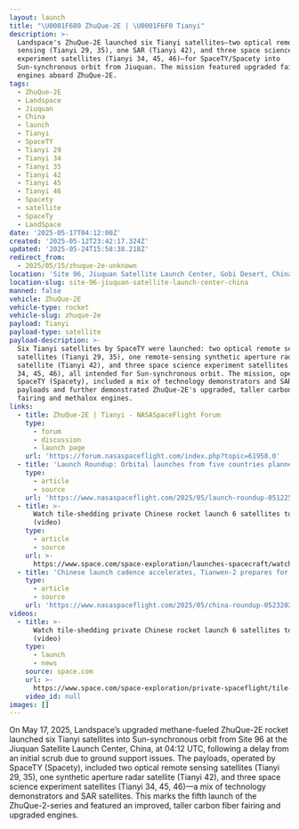 ```yaml
---
layout: launch
title: "\U0001F680 ZhuQue-2E | \U0001F6F0 Tianyi"
description: >-
  Landspace's ZhuQue-2E launched six Tianyi satellites—two optical remote
  sensing (Tianyi 29, 35), one SAR (Tianyi 42), and three space science
  experiment satellites (Tianyi 34, 45, 46)—for SpaceTY/Spacety into
  Sun-synchronous orbit from Jiuquan. The mission featured upgraded fairing and
  engines aboard ZhuQue-2E.
tags:
  - ZhuQue-2E
  - Landspace
  - Jiuquan
  - China
  - launch
  - Tianyi
  - SpaceTY
  - Tianyi 29
  - Tianyi 34
  - Tianyi 35
  - Tianyi 42
  - Tianyi 45
  - Tianyi 46
  - Spacety
  - satellite
  - SpaceTy
  - LandSpace
date: '2025-05-17T04:12:00Z'
created: '2025-05-12T23:42:17.324Z'
updated: '2025-05-24T15:58:38.218Z'
redirect_from:
  - 2025/05/15/zhuque-2e-unknown
location: 'Site 96, Jiuquan Satellite Launch Center, Gobi Desert, China'
location-slug: site-96-jiuquan-satellite-launch-center-china
manned: false
vehicle: ZhuQue-2E
vehicle-type: rocket
vehicle-slug: zhuque-2e
payload: Tianyi
payload-type: satellite
payload-description: >-
  Six Tianyi satellites by SpaceTY were launched: two optical remote sensing
  satellites (Tianyi 29, 35), one remote-sensing synthetic aperture radar
  satellite (Tianyi 42), and three space science experiment satellites (Tianyi
  34, 45, 46), all intended for Sun-synchronous orbit. The mission, operated by
  SpaceTY (Spacety), included a mix of technology demonstrators and SAR imaging
  payloads and further demonstrated ZhuQue-2E's upgraded, taller carbon fiber
  fairing and methalox engines.
links:
  - title: ZhuQue-2E | Tianyi - NASASpaceFlight Forum
    type:
      - forum
      - discussion
      - launch page
    url: 'https://forum.nasaspaceflight.com/index.php?topic=61958.0'
  - title: 'Launch Roundup: Orbital launches from five countries planned'
    type:
      - article
      - source
    url: 'https://www.nasaspaceflight.com/2025/05/launch-roundup-051225/'
  - title: >-
      Watch tile-shedding private Chinese rocket launch 6 satellites to orbit
      (video)
    type:
      - article
      - source
    url: >-
      https://www.space.com/space-exploration/launches-spacecraft/watch-tile-shedding-private-chinese-rocket-launch-6-satellites-to-orbit-video
  - title: 'Chinese launch cadence accelerates, Tianwen-2 prepares for launch'
    type:
      - article
      - source
    url: 'https://www.nasaspaceflight.com/2025/05/china-roundup-05232025/'
videos:
  - title: >-
      Watch tile-shedding private Chinese rocket launch 6 satellites to orbit
      (video)
    type:
      - launch
      - news
    source: space.com
    url: >-
      https://www.space.com/space-exploration/private-spaceflight/tile-shedding-chinese-zhugque-2e-rocket-launch
    video_id: null
images: []
---
```

On May 17, 2025, Landspace’s upgraded methane-fueled ZhuQue-2E rocket launched six Tianyi satellites into Sun-synchronous orbit from Site 96 at the Jiuquan Satellite Launch Center, China, at 04:12 UTC, following a delay from an initial scrub due to ground support issues. The payloads, operated by SpaceTY (Spacety), included two optical remote sensing satellites (Tianyi 29, 35), one synthetic aperture radar satellite (Tianyi 42), and three space science experiment satellites (Tianyi 34, 45, 46)—a mix of technology demonstrators and SAR satellites. This marks the fifth launch of the ZhuQue-2-series and featured an improved, taller carbon fiber fairing and upgraded engines.
